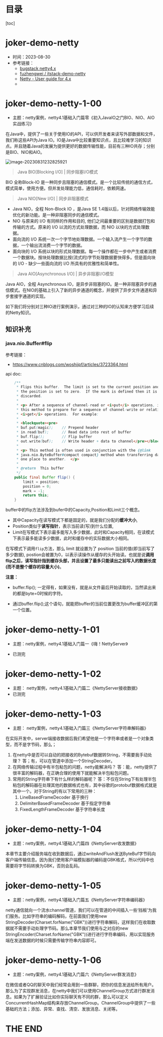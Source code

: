 # 目录

[toc]

# joker-demo-netty

- 时间：2023-08-30
- 参考链接：
  - [bugstack netty4.x](https://bugstack.cn/md/netty/base/2019-07-30-netty%E6%A1%88%E4%BE%8B%EF%BC%8Cnetty4.1%E5%9F%BA%E7%A1%80%E5%85%A5%E9%97%A8%E7%AF%87%E9%9B%B6%E3%80%8A%E5%88%9D%E5%85%A5JavaIO%E4%B9%8B%E9%97%A8BIO%E3%80%81NIO%E3%80%81AIO%E5%AE%9E%E6%88%98%E7%BB%83%E4%B9%A0%E3%80%8B.html)
  - [fuzhengwei / itstack-demo-netty](https://github.com/fuzhengwei/itstack-demo-netty)
  - [Netty - User guide for 4.x](https://netty.io/wiki/user-guide-for-4.x.html)
  - 



# joker-demo-netty-1-00

- 主题：netty案例，netty4.1基础入门篇零《初入JavaIO之门BIO、NIO、AIO实战练习》

在Java中，提供了一些关于使用IO的API，可以供开发者来读写外部数据和文件，我们称这些API为Java IO。IO是Java中比较重要知识点，且比较难学习的知识点。并且随着Java的发展为提供更好的数据传输性能，目前有三种IO共存；分别是BIO、NIO和AIO。

![image-20230831232825921](https://2021-joker.oss-cn-shanghai.aliyuncs.com/java-img/image-20230831232825921.png)



> Java BIO[Blocking I/O] | 同步阻塞I/O模式

BIO 全称Block-IO 是一种同步且阻塞的通信模式。是一个比较传统的通信方式，模式简单，使用方便。但并发处理能力低，通信耗时，依赖网速。

> Java NIO[New I/O] | 同步非阻塞模式

+ Java NIO，全程 Non-Block IO ，是Java SE 1.4版以后，针对网络传输效能优化的新功能。是一种非阻塞同步的通信模式。
+ NIO 与原来的 I/O 有同样的作用和目的, 他们之间最重要的区别是数据打包和传输的方式。原来的 I/O 以流的方式处理数据，而 NIO 以块的方式处理数据。
+ 面向流的 I/O 系统一次一个字节地处理数据。一个输入流产生一个字节的数据，一个输出流消费一个字节的数据。
+ 面向块的 I/O 系统以块的形式处理数据。每一个操作都在一步中产生或者消费一个数据块。按块处理数据比按(流式的)字节处理数据要快得多。但是面向块的 I/O - 缺少一些面向流的 I/O 所具有的优雅性和简单性。

> Java AIO[Asynchronous I/O] | 异步非阻塞I/O模型

Java AIO，全程 Asynchronous IO，是异步非阻塞的IO。是一种非阻塞异步的通信模式。在NIO的基础上引入了新的异步通道的概念，并提供了异步文件通道和异步套接字通道的实现。

如下我们将分别对三种IO进行案例演示，通过对三种的IO的认知来方便学习后续的Netty知识。

## 知识补充

### java.nio.Buffer#flip

参考链接：

- https://www.cnblogs.com/woshijpf/articles/3723364.html



api doc:

```java
    /**
     * Flips this buffer.  The limit is set to the current position and then
     * the position is set to zero.  If the mark is defined then it is
     * discarded.
     *
     * <p> After a sequence of channel-read or <i>put</i> operations, invoke
     * this method to prepare for a sequence of channel-write or relative
     * <i>get</i> operations.  For example:
     *
     * <blockquote><pre>
     * buf.put(magic);    // Prepend header
     * in.read(buf);      // Read data into rest of buffer
     * buf.flip();        // Flip buffer
     * out.write(buf);    // Write header + data to channel</pre></blockquote>
     *
     * <p> This method is often used in conjunction with the {@link
     * java.nio.ByteBuffer#compact compact} method when transferring data from
     * one place to another.  </p>
     *
     * @return  This buffer
     */
    public final Buffer flip() {
        limit = position;
        position = 0;
        mark = -1;
        return this;
    }
```



buffer中的flip方法涉及到bufer中的Capacity,Position和Limit三个概念。

- 其中Capacity在读写模式下都是固定的，就是我们分配的**缓冲大小**,
- Position类似于**读写指针**，表示当前读(写)到什么位置,
- Limit在写模式下表示最多能写入多少数据，此时和Capacity相同，在读模式下表示最多能读多少数据，此时和缓存中的实际数据大小相同。

在写模式下调用`flip`方法，那么 limit 就设置为了 position 当前的值(即当前写了多少数据), postion会被置为0，以表示读操作从缓存的头开始读。也就是说**调用flip之后，读写指针指到缓存头部，并且设置了最多只能读出之前写入的数据长度(而不是整个缓存的容量大小)**。



**注意：**

- buffer.flip(); 一定得有，如果没有，就是从文件最后开始读取的，当然读出来的都是byte=0时候的字符。

- 通过buffer.flip();这个语句，就能把buffer的当前位置更改为buffer缓冲区的第一个位置。













# joker-demo-netty-1-01

- 主题：netty案例，netty4.1基础入门篇一《嗨！NettyServer》

- 已测完





# joker-demo-netty-1-02

- 主题： netty案例，netty4.1基础入门篇二《NettyServer接收数据》
- 已测完







# joker-demo-netty-1-03

- 主题： netty案例，netty4.1基础入门篇三《NettyServer字符串解码器》



在实际开发中，server端接收数据后我们希望他是一个字符串或者是一个对象类型，而不是字节码，那么；

1. 在netty中是否可以自动的把接收的Bytebuf数据转String，不需要我手动处理？ 答；有，可以在管道中添加一个StringDecoder。
2. 在网络传输过程中有半包粘包的问题，netty能解决吗？ 答：能，netty提供了很丰富的解码器，在正确合理的使用下就能解决半包粘包问题。
3. 常用的String字符串下有什么样的解码器呢？ 答：不仅在String下有处理半包粘包的解码器在处理其他的数据格式也有，其中谷歌的protobuf数据格式就是其中一个。对于String的有以下常用的三种：
   1. LineBasedFrameDecoder 基于换行
   2. DelimiterBasedFrameDecoder 基于指定字符串
   3. FixedLengthFrameDecoder 基于字符串长度







# joker-demo-netty-1-04

- 主题：netty案例，netty4.1基础入门篇四《NettyServer收发数据》

本章节主要介绍服务端在收到数据后，通过writeAndFlush发送ByteBuf字节码向客户端传输信息。因为我们使用客户端模拟器的编码是GBK格式，所以代码中也需要将字节码转换为GBK，否则会乱码。











# joker-demo-netty-1-05

- 主题：netty案例，netty4.1基础入门篇五《NettyServer字符串编码器》



netty通信就向一个流水channel管道，我们可以在管道的中间插入一些‘挡板’为我们服务。比如字符串的编码解码，在前面我们使用new StringDecoder(Charset.forName("GBK"))进行字符串解码，这样我们在收取数据就不需要手动处理字节码。那么本章节我们使用与之对应的new StringEncoder(Charset.forName("GBK"))进行进行字符串编码，用以实现服务端在发送数据的时候只需要传输字符串内容即可。







# joker-demo-netty-1-06

- 主题：netty案例，netty4.1基础入门篇六《NettyServer群发消息》



在微信或者QQ的聊天中我们经常会用到一些群聊，把你的信息发送给所有用户。那么为了实现群发消息，在netty中我们可以使用ChannelGroup方式进行群发消息。如果为了扩展验证比如你实际聊天有不同的群，那么可以定义ConcurrentHashMap结构来存放ChannelGroup。ChannelGroup中提供了一些基础的方法；添加、异常、查找、清空、发放消息、关闭等。











# THE END